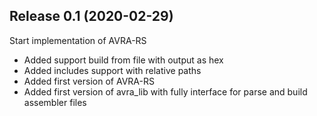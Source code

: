 ## Release 0.1 (2020-02-29)

Start implementation of AVRA-RS

- Added support build from file with output as hex
- Added includes support with relative paths
- Added first version of AVRA-RS
- Added first version of avra_lib with fully interface for parse and build assembler files